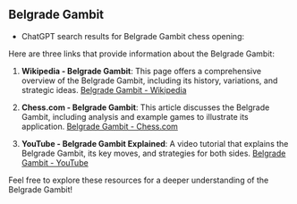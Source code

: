 ## Belgrade Gambit

 + ChatGPT search results for Belgrade Gambit chess opening:

Here are three links that provide information about the Belgrade Gambit:

1. **Wikipedia - Belgrade Gambit**: This page offers a comprehensive overview of the Belgrade Gambit, including its history, variations, and strategic ideas.
   [Belgrade Gambit - Wikipedia](https://en.wikipedia.org/wiki/Belgrade_Gambit)

2. **Chess.com - Belgrade Gambit**: This article discusses the Belgrade Gambit, including analysis and example games to illustrate its application.
   [Belgrade Gambit - Chess.com](https://www.chess.com/openings/Belgrade-Gambit)

3. **YouTube - Belgrade Gambit Explained**: A video tutorial that explains the Belgrade Gambit, its key moves, and strategies for both sides.
   [Belgrade Gambit - YouTube](https://www.youtube.com/results?search_query=Belgrade+Gambit)

Feel free to explore these resources for a deeper understanding of the Belgrade Gambit!